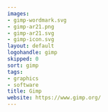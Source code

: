 ```yaml
---
images:
- gimp-wordmark.svg
- gimp-ar21.png
- gimp-ar21.svg
- gimp-icon.svg
layout: default
logohandle: gimp
skipped: 0
sort: gimp
tags:
- graphics
- software
title: Gimp
website: https://www.gimp.org/
---
```


